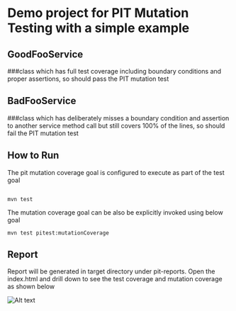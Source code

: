 # Demo project for PIT Mutation Testing with a simple example

## GoodFooService

###class which has full test coverage including boundary conditions and proper assertions, so should pass the PIT mutation test

## BadFooService 

###class which has deliberately misses a boundary condition and assertion to another service method call but still covers 100% of the lines, so should fail the PIT mutation test

## How to Run

The pit mutation coverage goal is configured to execute as part of the test goal
```

mvn test

```

The mutation coverage goal can be also be explicitly invoked using below goal

```
mvn test pitest:mutationCoverage

```
## Report

Report will be generated in target directory under pit-reports. Open the index.html and drill down to see the test coverage and mutation coverage as shown below

![Alt text](/pit_report_screenshot.ping?raw=true "PIT Report Screenshot")
